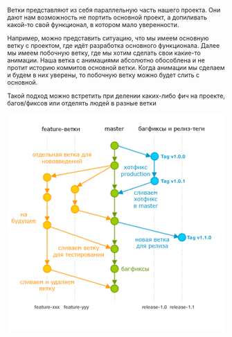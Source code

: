 
Ветки представляют из себя параллельную часть нашего проекта. Они дают нам возможность не портить основной проект, а допиливать какой-то свой функционал, в котором мало уверенности. 

Например, можно представить ситуацию, что мы имеем основную ветку с проектом, где идёт разработка основного функционала. Далее мы имеем побочную ветку, где мы хотим сделать свои какие-то анимации. Наша ветка с анимациями абсолютно обособлена и не протит историю коммитов основной ветки. Когда анимации мы сделаем и будем в них уверены, то побочную ветку можно будет слить с основной.

Такой подход можно встретить при делении каких-либо фич на проекте, багов/фиксов или отделять людей в разные ветки

![](_png/Pasted%20image%2020221016193150.png)
